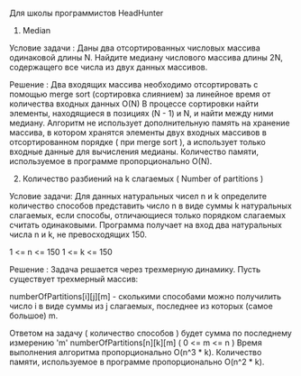 ﻿Для школы программистов HeadHunter

1. Median

Условие задачи :
Даны два отсортированных числовых массива одинаковой длины N. 
Найдите медиану числового массива длины 2N, содержащего все числа из двух данных массивов.

Решение :
Два входящих массива необходимо отсортировать с помощью merge sort (сортировка слиянием) за линейное время от количества входных данных O(N)
В процессе сортировки найти элементы, находящиеся в позициях (N - 1) и N, и найти между ними медиану. Алгоритм не использует дополнительную память на хранение массива, в котором хранятся элементы двух входных
массивов в отсортированном порядке ( при merge sort ), а использует только входные данные для вычисления медианы. Количество памяти, используемое в программе пропорционально O(N).

2. Количество разбиений на k слагаемых ( Number of partitions )

Условие задачи:
Для данных натуральных чисел n и k определите количество способов представить число n в виде суммы k натуральных слагаемых, если способы, отличающиеся только порядком слагаемых считать одинаковыми.
Программа получает на вход два натуральных числа n и k, не превосходящих 150.

1 <= n <= 150
1 <= k <= 150

Решение :
Задача решается через трехмерную динамику. Пусть существует трехмерный массив:

numberOfPartitions[i][j][m] - сколькими способами можно получилить число i в виде суммы из j слагаемых, последнее из которых (самое большое) m.

Ответом на задачу ( количество способов ) будет сумма по последнему измерению 'm'  numberOfPartitions[n][k][m] ( 0 <= m <= n )
Время выполнения алгоритма пропорционально O(n^3 * k). Количество памяти, используемое в программе пропорционально O(n^2 * k).

